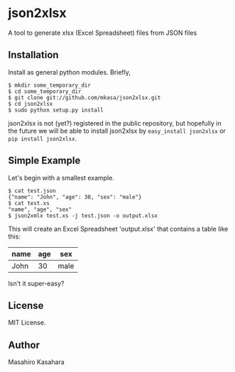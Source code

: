 json2xlsx
=========
A tool to generate xlsx (Excel Spreadsheet) files from JSON files

Installation
------------
Install as general python modules. Briefly,

    $ mkdir some_temporary_dir
    $ cd some_temporary_dir
    $ git clone git://github.com/mkasa/json2xlsx.git
    $ cd json2xlsx
    $ sudo python setup.py install

json2xlsx is not (yet?) registered in the public repository,
but hopefully in the future we will be able to install json2xlsx
by `easy_install json2xlsx` or `pip install json2xlsx`.

Simple Example
--------------
Let's begin with a smallest example.

    $ cat test.json
    {"name": "John", "age": 30, "sex": "male"}
    $ cat test.xs
    "name", "age", "sex"
    $ json2xmlx test.xs -j test.json -o output.xlsx

This will create an Excel Spreadsheet 'output.xlsx' that contains
a table like this:

 name | age | sex  
------|-----|-----
 John | 30  | male 

Isn't it super-easy?

License
-------
MIT License.

Author
------
Masahiro Kasahara

